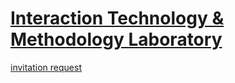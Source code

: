 # [Interaction Technology & Methodology Laboratory](https://hci.khu.ac.kr/)

[invitation request](https://forms.gle/aAW3CA2Hxgkpz7Ye8)
